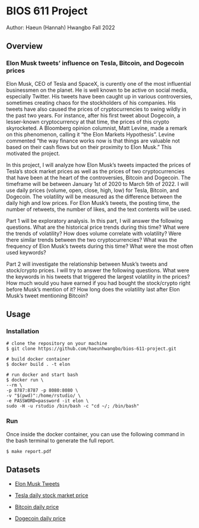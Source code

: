 # BIOS 611 Project

Author: Haeun (Hannah) Hwangbo
Fall 2022


## Overview

### Elon Musk  tweets’ influence on Tesla, Bitcoin, and Dogecoin prices

Elon Musk, CEO of Tesla and SpaceX, is curently one of the most influential businessmen 
on the planet. He is well known to be active on social media, especially Twitter. His 
tweets have been caught up in various controversies, sometimes creating chaos for the 
stockholders of his companies. His tweets have also caused the prices of cryptocurrencies 
to swing wildly in the past two years. For instance, after his first tweet about Dogecoin, 
a lesser-known cryptocurrency at that time, the prices of this crypto skyrocketed. 
A Bloomberg opinion columnist, Matt Levine, made a remark on this phenomenon, calling it 
“the Elon Markets Hypothesis”. Levine commented “the way finance works now is that things 
are valuable not based on their cash flows but on their proximity to Elon Musk.” This motivated 
the project.

In this project, I will analyze how Elon Musk’s tweets impacted the prices of Tesla’s stock 
market prices as well as the prices of two cryptocurrencies that have been at the heart of 
the controversies, Bitcoin and Dogecoin. The timeframe will be between January 1st of 2020 
to March 5th of 2022. I will use daily prices (volume, open, close, high, low) for Tesla, 
Bitcoin, and Dogecoin. The volatility will be measured as the difference between the daily 
high and low prices. For Elon Musk’s tweets, the posting time, the number of retweets, 
the number of likes, and the text contents will be used.

Part 1 will be exploratory analysis. In this part, I will answer the following questions. 
What are the historical price trends during this time? What were the trends of volatility? 
How does volume correlate with volatility? Were there similar trends between the two cryptocurrencies? 
What was the frequency of Elon Musk’s tweets during this time? What were the most often used keywords? 

Part 2 will investigate the relationship between Musk’s tweets and stock/crypto prices. 
I will try to answer the following questions. What were the keywords in his tweets that triggered 
the largest volatility in the prices? How much would you have earned if you had bought the 
stock/crypto right before Musk’s mention of it? How long does the volatility last after Elon
Musk’s tweet mentioning Bitcoin? 

## Usage

### Installation

```{shell}
# clone the repository on your machine
$ git clone https://github.com/haeunhwangbo/bios-611-project.git

# build docker container
$ docker build . -t elon

# run docker and start bash
$ docker run \
--rm \
-p 8787:8787 -p 8080:8080 \
-v "$(pwd)":/home/rstudio/ \
-e PASSWORD=password -it elon \
sudo -H -u rstudio /bin/bash -c "cd ~/; /bin/bash"
```

### Run

Once inside the docker container, you can use the following command in the bash terminal to
generate the full report.

```{shell}
$ make report.pdf
```


## Datasets

- [Elon Musk Tweets](https://www.kaggle.com/datasets/andradaolteanu/all-elon-musks-tweets)

- [Tesla daily stock market price](https://www.kaggle.com/datasets/harshsingh2209/tesla-stock-pricing-20172022)

- [Bitcoin daily price](https://www.kaggle.com/datasets/rishabhkmr/bitcoin-historical-price-usd)

- [Dogecoin daily price](https://www.kaggle.com/datasets/dhruvildave/dogecoin-historical-data)

